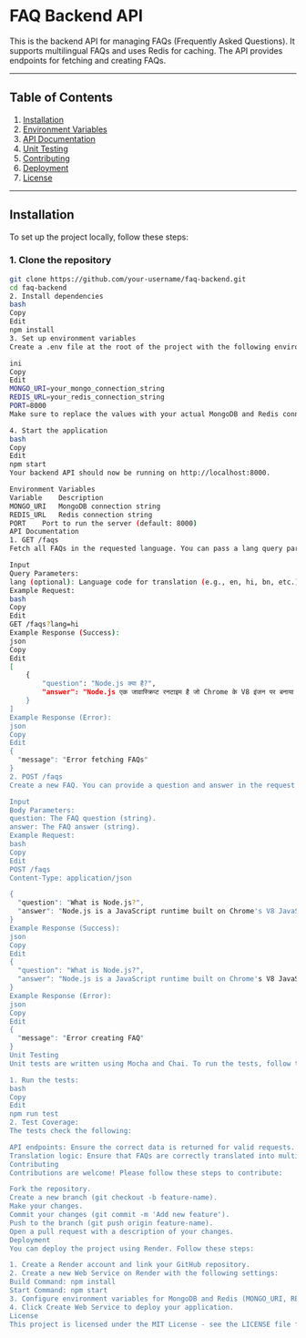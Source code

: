 # FAQ Backend API

This is the backend API for managing FAQs (Frequently Asked Questions). It supports multilingual FAQs and uses Redis for caching. The API provides endpoints for fetching and creating FAQs.

---

## Table of Contents

1. [Installation](#installation)
2. [Environment Variables](#environment-variables)
3. [API Documentation](#api-documentation)
4. [Unit Testing](#unit-testing)
5. [Contributing](#contributing)
6. [Deployment](#deployment)
7. [License](#license)

---

## Installation

To set up the project locally, follow these steps:

### 1. Clone the repository
```bash
git clone https://github.com/your-username/faq-backend.git
cd faq-backend
2. Install dependencies
bash
Copy
Edit
npm install
3. Set up environment variables
Create a .env file at the root of the project with the following environment variables:

ini
Copy
Edit
MONGO_URI=your_mongo_connection_string
REDIS_URL=your_redis_connection_string
PORT=8000
Make sure to replace the values with your actual MongoDB and Redis connection strings.

4. Start the application
bash
Copy
Edit
npm start
Your backend API should now be running on http://localhost:8000.

Environment Variables
Variable	Description
MONGO_URI	MongoDB connection string
REDIS_URL	Redis connection string
PORT	Port to run the server (default: 8000)
API Documentation
1. GET /faqs
Fetch all FAQs in the requested language. You can pass a lang query parameter to get the FAQs in a specific language. If no lang parameter is provided, the default language is English (en).

Input
Query Parameters:
lang (optional): Language code for translation (e.g., en, hi, bn, etc.). Defaults to en if not provided.
Example Request:
bash
Copy
Edit
GET /faqs?lang=hi
Example Response (Success):
json
Copy
Edit
[
    {
        "question": "Node.js क्या है?",
        "answer": "Node.js एक जावास्क्रिप्ट रनटाइम है जो Chrome के V8 इंजन पर बनाया गया है।"
    }
]
Example Response (Error):
json
Copy
Edit
{
  "message": "Error fetching FAQs"
}
2. POST /faqs
Create a new FAQ. You can provide a question and answer in the request body. The FAQ will be translated into multiple languages (e.g., Hindi, Bengali) and cached in Redis.

Input
Body Parameters:
question: The FAQ question (string).
answer: The FAQ answer (string).
Example Request:
bash
Copy
Edit
POST /faqs
Content-Type: application/json

{
  "question": "What is Node.js?",
  "answer": "Node.js is a JavaScript runtime built on Chrome's V8 JavaScript engine."
}
Example Response (Success):
json
Copy
Edit
{
  "question": "What is Node.js?",
  "answer": "Node.js is a JavaScript runtime built on Chrome's V8 JavaScript engine."
}
Example Response (Error):
json
Copy
Edit
{
  "message": "Error creating FAQ"
}
Unit Testing
Unit tests are written using Mocha and Chai. To run the tests, follow these steps:

1. Run the tests:
bash
Copy
Edit
npm run test
2. Test Coverage:
The tests check the following:

API endpoints: Ensure the correct data is returned for valid requests.
Translation logic: Ensure that FAQs are correctly translated into multiple languages and cached in Redis.
Contributing
Contributions are welcome! Please follow these steps to contribute:

Fork the repository.
Create a new branch (git checkout -b feature-name).
Make your changes.
Commit your changes (git commit -m 'Add new feature').
Push to the branch (git push origin feature-name).
Open a pull request with a description of your changes.
Deployment
You can deploy the project using Render. Follow these steps:

1. Create a Render account and link your GitHub repository.
2. Create a new Web Service on Render with the following settings:
Build Command: npm install
Start Command: npm start
3. Configure environment variables for MongoDB and Redis (MONGO_URI, REDIS_URL).
4. Click Create Web Service to deploy your application.
License
This project is licensed under the MIT License - see the LICENSE file for details.